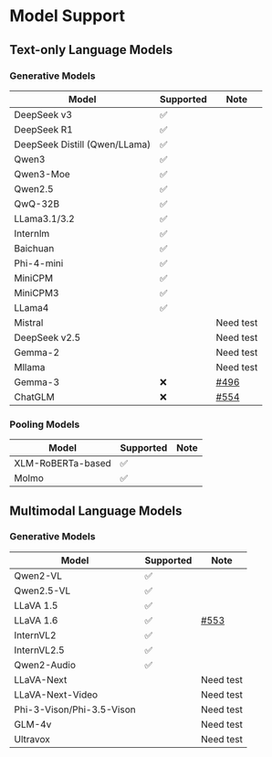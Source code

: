 # Model Support

## Text-only Language Models

### Generative Models
| Model | Supported | Note |
|-------|-----------|------|
| DeepSeek v3 | ✅ | |
| DeepSeek R1 | ✅ | |
| DeepSeek Distill (Qwen/LLama) | ✅ | |
| Qwen3 | ✅ | |
| Qwen3-Moe | ✅ | |
| Qwen2.5 | ✅ | |
| QwQ-32B | ✅ | |
| LLama3.1/3.2 | ✅ | |
| Internlm | ✅ | |
| Baichuan | ✅ | |
| Phi-4-mini | ✅ | |
| MiniCPM | ✅ | |
| MiniCPM3 | ✅ | |
| LLama4 | ✅ | |
| Mistral | | Need test |
| DeepSeek v2.5 | |Need test |
| Gemma-2 | | Need test |
| Mllama |  |Need test|
| Gemma-3 | ❌ | [#496](https://github.com/vllm-project/vllm-ascend/issues/496) |
| ChatGLM | ❌ | [#554](https://github.com/vllm-project/vllm-ascend/issues/554) |

### Pooling Models
| Model | Supported | Note |
|-------|---------|------|
| XLM-RoBERTa-based | ✅ |  |
| Molmo | ✅ |  |


## Multimodal Language Models

### Generative Models
| Model | Supported | Note |
|-------|-----------|------|
| Qwen2-VL | ✅ | |
| Qwen2.5-VL | ✅ | |
| LLaVA 1.5 | ✅ | |
| LLaVA 1.6 | ✅ | [#553](https://github.com/vllm-project/vllm-ascend/issues/553) |
| InternVL2 | ✅ | |
| InternVL2.5 | ✅ | |
| Qwen2-Audio | ✅ |  |
| LLaVA-Next |  | Need test |
| LLaVA-Next-Video | | Need test |
| Phi-3-Vison/Phi-3.5-Vison | | Need test |
| GLM-4v | | Need test |
| Ultravox |  | Need test |
